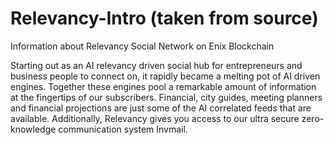 # Relevancy-Intro (taken from source)
Information about Relevancy Social Network on Enix Blockchain

Starting out as an AI relevancy driven social hub for entrepreneurs and business people to connect on, it rapidly became a melting pot of AI driven engines. Together these engines pool a remarkable amount of information at the fingertips of our subscribers. Financial, city guides, meeting planners and financial projections are just some of the AI correlated feeds that are available. Additionally, Relevancy gives you access to our ultra secure zero-knowledge communication system Invmail.

